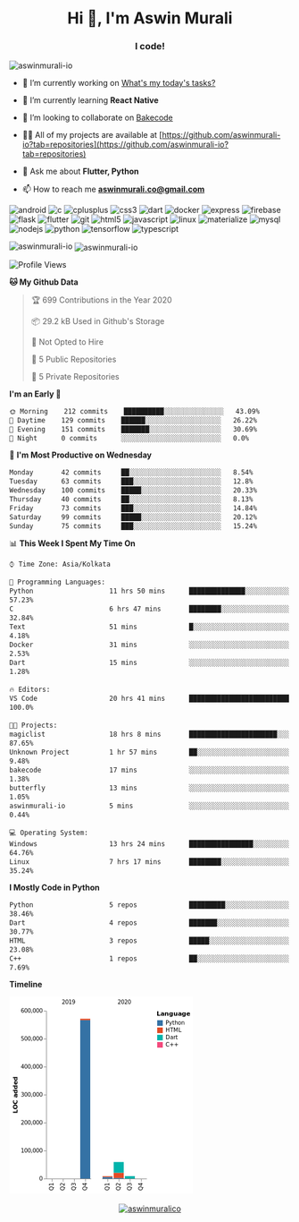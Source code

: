 <h1 align="center">Hi 👋, I'm Aswin Murali</h1>
<h3 align="center">I code!</h3>

<p align="left"> <img src="https://komarev.com/ghpvc/?username=aswinmurali-io" alt="aswinmurali-io" /> </p>

- 🔭 I’m currently working on [What's my today's tasks?](https://github.com/aswinmurali-io/whatsmytodaystasks)

- 🌱 I’m currently learning **React Native**

- 👯 I’m looking to collaborate on [Bakecode](https://github.com/crysalisdevs/bakecode)

- 👨‍💻 All of my projects are available at [https://github.com/aswinmurali-io?tab=repositories](https://github.com/aswinmurali-io?tab=repositories)

- 💬 Ask me about **Flutter, Python**

- 📫 How to reach me **aswinmurali.co@gmail.com**

<p align="left"><img src="https://devicons.github.io/devicon/devicon.git/icons/android/android-original-wordmark.svg" alt="android" width="40" height="40"/> <img src="https://devicons.github.io/devicon/devicon.git/icons/c/c-original.svg" alt="c" width="40" height="40"/> <img src="https://devicons.github.io/devicon/devicon.git/icons/cplusplus/cplusplus-original.svg" alt="cplusplus" width="40" height="40"/> <img src="https://devicons.github.io/devicon/devicon.git/icons/css3/css3-original-wordmark.svg" alt="css3" width="40" height="40"/> <img src="https://www.vectorlogo.zone/logos/dartlang/dartlang-icon.svg" alt="dart" width="40" height="40"/> <img src="https://devicons.github.io/devicon/devicon.git/icons/docker/docker-original-wordmark.svg" alt="docker" width="40" height="40"/> <img src="https://devicons.github.io/devicon/devicon.git/icons/express/express-original-wordmark.svg" alt="express" width="40" height="40"/> <img src="https://www.vectorlogo.zone/logos/firebase/firebase-icon.svg" alt="firebase" width="40" height="40"/> <img src="https://www.vectorlogo.zone/logos/pocoo_flask/pocoo_flask-icon.svg" alt="flask" width="40" height="40"/> <img src="https://www.vectorlogo.zone/logos/flutterio/flutterio-icon.svg" alt="flutter" width="40" height="40"/> <img src="https://www.vectorlogo.zone/logos/git-scm/git-scm-icon.svg" alt="git" width="40" height="40"/> <img src="https://devicons.github.io/devicon/devicon.git/icons/html5/html5-original-wordmark.svg" alt="html5" width="40" height="40"/> <img src="https://devicons.github.io/devicon/devicon.git/icons/javascript/javascript-original.svg" alt="javascript" width="40" height="40"/> <img src="https://devicons.github.io/devicon/devicon.git/icons/linux/linux-original.svg" alt="linux" width="40" height="40"/> <img src="https://raw.githubusercontent.com/prplx/svg-logos/5585531d45d294869c4eaab4d7cf2e9c167710a9/svg/materialize.svg" alt="materialize" width="40" height="40"/> <img src="https://devicons.github.io/devicon/devicon.git/icons/mysql/mysql-original-wordmark.svg" alt="mysql" width="40" height="40"/> <img src="https://devicons.github.io/devicon/devicon.git/icons/nodejs/nodejs-original-wordmark.svg" alt="nodejs" width="40" height="40"/> <img src="https://devicons.github.io/devicon/devicon.git/icons/python/python-original.svg" alt="python" width="40" height="40"/> <img src="https://www.vectorlogo.zone/logos/tensorflow/tensorflow-icon.svg" alt="tensorflow" width="40" height="40"/> <img src="https://devicons.github.io/devicon/devicon.git/icons/typescript/typescript-original.svg" alt="typescript" width="40" height="40"/></p><p>
  
 <img align="left" src="https://github-readme-stats.vercel.app/api/top-langs/?username=aswinmurali-io&layout=compact&hide=html" alt="aswinmurali-io" /></p>

<p>&nbsp;<img align="center" src="https://github-readme-stats.vercel.app/api?username=aswinmurali-io&show_icons=true" alt="aswinmurali-io" /></p>

<!--START_SECTION:waka-->
![Profile Views](http://img.shields.io/badge/Profile%20Views-5-blue)

**🐱 My Github Data** 

> 🏆 699 Contributions in the Year 2020
 > 
> 📦 29.2 kB Used in Github's Storage 
 > 
> 🚫 Not Opted to Hire
 > 
> 📜 5 Public Repositories
 > 
> 🔑 5 Private Repositories 

**I'm an Early 🐤** 

```text
🌞 Morning    212 commits    ██████████░░░░░░░░░░░░░░░   43.09% 
🌆 Daytime    129 commits    ██████░░░░░░░░░░░░░░░░░░░   26.22% 
🌃 Evening    151 commits    ███████░░░░░░░░░░░░░░░░░░   30.69% 
🌙 Night      0 commits      ░░░░░░░░░░░░░░░░░░░░░░░░░   0.0%

```
📅 **I'm Most Productive on Wednesday** 

```text
Monday       42 commits     ██░░░░░░░░░░░░░░░░░░░░░░░   8.54% 
Tuesday      63 commits     ███░░░░░░░░░░░░░░░░░░░░░░   12.8% 
Wednesday    100 commits    █████░░░░░░░░░░░░░░░░░░░░   20.33% 
Thursday     40 commits     ██░░░░░░░░░░░░░░░░░░░░░░░   8.13% 
Friday       73 commits     ███░░░░░░░░░░░░░░░░░░░░░░   14.84% 
Saturday     99 commits     █████░░░░░░░░░░░░░░░░░░░░   20.12% 
Sunday       75 commits     ███░░░░░░░░░░░░░░░░░░░░░░   15.24%

```


📊 **This Week I Spent My Time On** 

```text
⌚︎ Time Zone: Asia/Kolkata

💬 Programming Languages: 
Python                   11 hrs 50 mins      ██████████████░░░░░░░░░░░   57.23% 
C                        6 hrs 47 mins       ████████░░░░░░░░░░░░░░░░░   32.84% 
Text                     51 mins             █░░░░░░░░░░░░░░░░░░░░░░░░   4.18% 
Docker                   31 mins             ░░░░░░░░░░░░░░░░░░░░░░░░░   2.53% 
Dart                     15 mins             ░░░░░░░░░░░░░░░░░░░░░░░░░   1.28%

🔥 Editors: 
VS Code                  20 hrs 41 mins      █████████████████████████   100.0%

🐱‍💻 Projects: 
magiclist                18 hrs 8 mins       ██████████████████████░░░   87.65% 
Unknown Project          1 hr 57 mins        ██░░░░░░░░░░░░░░░░░░░░░░░   9.48% 
bakecode                 17 mins             ░░░░░░░░░░░░░░░░░░░░░░░░░   1.38% 
butterfly                13 mins             ░░░░░░░░░░░░░░░░░░░░░░░░░   1.05% 
aswinmurali-io           5 mins              ░░░░░░░░░░░░░░░░░░░░░░░░░   0.44%

💻 Operating System: 
Windows                  13 hrs 24 mins      ████████████████░░░░░░░░░   64.76% 
Linux                    7 hrs 17 mins       ████████░░░░░░░░░░░░░░░░░   35.24%

```

**I Mostly Code in Python** 

```text
Python                   5 repos             █████████░░░░░░░░░░░░░░░░   38.46% 
Dart                     4 repos             ███████░░░░░░░░░░░░░░░░░░   30.77% 
HTML                     3 repos             █████░░░░░░░░░░░░░░░░░░░░   23.08% 
C++                      1 repos             ██░░░░░░░░░░░░░░░░░░░░░░░   7.69%

```


**Timeline**

![Chart not found](https://github.com/aswinmurali-io/aswinmurali-io/blob/master/charts/bar_graph.png) 


<!--END_SECTION:waka-->

<p align="center">
<a href="https://kaggle.com/aswinmuralico" target="blank"><img align="center" src="https://cdn.jsdelivr.net/npm/simple-icons@3.0.1/icons/kaggle.svg" alt="aswinmuralico" height="30" width="30" /></a>
</p>
